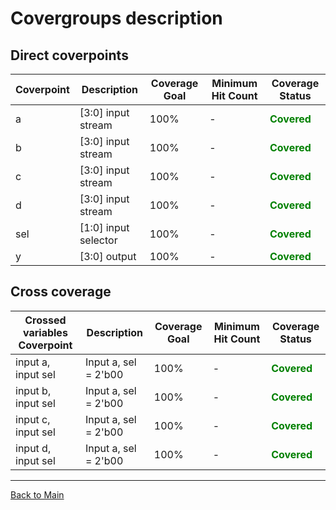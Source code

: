 # Covergroups description

## Direct coverpoints

| Coverpoint | Description         | Coverage Goal | Minimum Hit Count   |                 Coverage Status                     |
|------------|-----------------------|---------------|---------------------|-----------------------------------------------------|
| a        | [3:0] input stream    | 100%          | -                   |    <span style="color: green ;">**Covered**</span>  |
| b        | [3:0] input stream    | 100%          | -                   |    <span style="color: green ;">**Covered**</span>  |
| c        | [3:0] input stream    | 100%          | -                   |    <span style="color: green ;">**Covered**</span>  |
| d        | [3:0] input stream    | 100%          | -                   |    <span style="color: green ;">**Covered**</span>  |
| sel      | [1:0] input selector  | 100%          | -                   |    <span style="color: green ;">**Covered**</span>  |
| y        | [3:0] output          | 100%          | -                   |    <span style="color: green ;">**Covered**</span>  |




## Cross coverage 

| Crossed variables Coverpoint  | Description           | Coverage Goal | Minimum Hit Count | Coverage Status                                 |
|-------------------------------|-----------------------|---------------|-------------------|-------------------------------------------------|
| input a, input sel            | Input a, sel = 2'b00  |   100%        |        -          | <span style="color: green ;">**Covered**</span> |
| input b, input sel            | Input a, sel = 2'b00  |   100%        |        -          | <span style="color: green ;">**Covered**</span> |
| input c, input sel            | Input a, sel = 2'b00  |   100%        |        -          | <span style="color: green ;">**Covered**</span> |
| input d, input sel            | Input a, sel = 2'b00  |   100%        |        -          | <span style="color: green ;">**Covered**</span> |





------
[Back to Main](readme.md)